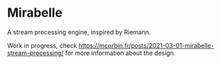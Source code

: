 # Mirabelle

A stream processing engine, inspired by Riemann.

Work in progress, check https://mcorbin.fr/posts/2021-03-01-mirabelle-stream-processing/ for more information about the design.
